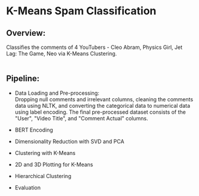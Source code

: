 # K-Means Spam Classification</br>

## Overview:</br>
Classifies the comments of 4 YouTubers - Cleo Abram, Physics Girl, Jet Lag: The Game, Neo via K-Means Clustering.</br></br>

## Pipeline:
- Data Loading and Pre-processing:</br>
Dropping null comments and irrelevant columns, cleaning the comments data using NLTK, and converting the categorical data to numerical data using label encoding. The final pre-processed dataset consists of the "User", "Video Title", and "Comment Actual" columns.

- BERT Encoding

- Dimensionality Reduction with SVD and PCA

- Clustering with K-Means

- 2D and 3D Plotting for K-Means

- Hierarchical Clustering

- Evaluation

